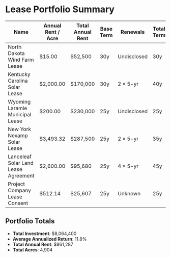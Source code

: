 # Lease Portfolio Summary

| Name | Annual Rent / Acre | Total Annual Rent | Base Term | Renewals | Total Term | Escalator | Risk Tier | Discount Rate | Location | Acres | Developer | Total Undiscounted Rent Value | Present Value | **Buyout Offer** | IRR |
|------|--------------------|------------------|-----------|----------|------------|-----------|-----------|---------------|----------|-------|-----------|------------------------------|--------------|------------------|----------|
| North Dakota Wind Farm Lease | $15.00 | $52,500 | 30y | Undisclosed | 30y | 2.5% | Medium | 10% | North Dakota | 3,500 | enXco/EDF Renewables | $2,304,892 | $615,854 | **$523,476** | 🟢 11.8% |
| Kentucky Carolina Solar Lease | $2,000.00 | $170,000 | 30y | 2 × 5-yr | 40y | 2.0% | Medium | 10% | Kentucky | 85 | Carolina Solar Energy III, LLC | $6,896,573 | $2,021,329 | **$1,718,129** | 🟢 11.6% |
| Wyoming Laramie Municipal Lease | $200.00 | $230,000 | 25y | Undisclosed | 25y | 1.5% | Low | 10% | Laramie, Wyoming | 1,150 | Boulevard Associates LLC (NextEra) | $6,914,495 | $2,343,520 | **$1,991,992** | 🟢 12.1% |
| New York Nexamp Solar Lease | $3,493.32 | $287,500 | 25y | 2 × 5-yr | 35y | 1.0% | Medium | 10% | New York | 82 | Nexamp Solar LLC | $8,119,920 | $3,033,417 | **$2,578,405** | 🟢 11.8% |
| Lanceleaf Solar Land Lease Agreement | $2,600.00 | $95,680 | 25y | 4 × 5-yr | 45y | 2.5% | Medium | 10% | Kendall County, Illinois | 37 | Lanceleaf Solar | $3,268,215 | $1,222,564 | **$1,039,179** | 🟢 11.5% |
| Project Company Lease Consent | $512.14 | $25,607 | 25y | Unknown | 25y | 1.0% | High | 10% | Unknown | 50 | Unknown Project Company | $723,224 | $250,845 | **$213,218** | 🟢 12.1% |

## Portfolio Totals
- **Total Investment**: $8,064,400
- **Average Annualized Return**: 11.8%
- **Total Annual Rent**: $861,287
- **Total Acres**: 4,904
